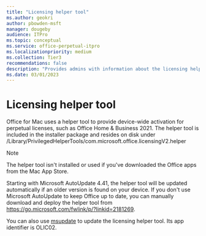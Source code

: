 ```yaml
---
title: "Licensing helper tool"
ms.author: geokri
author: pbowden-msft
manager: dougeby
audience: ITPro
ms.topic: conceptual
ms.service: office-perpetual-itpro
ms.localizationpriority: medium
ms.collection: Tier3
recommendations: false
description: "Provides admins with information about the licensing helper tool and how to update it with msupdate or manually."
ms.date: 03/01/2023
---
```


# Licensing helper tool

Office for Mac uses a helper tool to provide device-wide activation for perpetual licenses, such as Office Home & Business 2021. The helper tool is included in the installer package and resides on disk under /Library/PrivilegedHelperTools/com.microsoft.office.licensingV2.helper

> [!NOTE]
> The helper tool isn't installed or used if you've downloaded the Office apps from the Mac App Store.

Starting with Microsoft AutoUpdate 4.41, the helper tool will be updated automatically if an older version is found on your device. If you don't use Microsoft AutoUpdate to keep Office up to date, you can manually download and deploy the helper tool from https://go.microsoft.com/fwlink/p/?linkid=2181269.

You can also use [msupdate](update-office-for-mac-using-msupdate.md) to update the licensing helper tool. Its app identifier is OLIC02.
